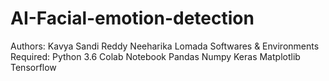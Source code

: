 # AI-Facial-emotion-detection
Authors:
Kavya Sandi Reddy
Neeharika Lomada
Softwares & Environments Required:
Python 3.6
Colab Notebook
Pandas
Numpy
Keras
Matplotlib
Tensorflow
